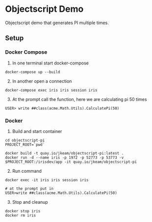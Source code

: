 # Objectscript Demo

Objectscript demo that generates PI multiple times.

## Setup


### Docker Compose
1.  In one terminal start docker-compose
```
docker-compose up --build
```

2. In another open a connection
```
docker-compose exec iris iris session iris
```

3. At the prompt call the function, here we are calculating pi 50 times
```
USER> write ##class(acme.Math.Utils).CalculatePi(50)
```


### Docker
1.  Build and start container
```
cd objectscript-pi
PROJECT_ROOT=`pwd`

docker build -t quay.io/jkeam/objectscript-pi:latest .
docker run -d --name iris -p 1972 -p 52773 -p 53773 -v $PROJECT_ROOT:/irisdev/app -it quay.io/jkeam/objectscript-pi
```

2.  Run command
```
docker exec -it iris iris session iris

# at the prompt put in
USER>write ##class(acme.Math.Utils).CalculatePi(50)
```

3.  Stop and cleanup
```
docker stop iris
docker rm iris
```
